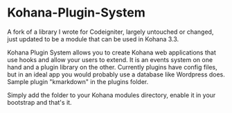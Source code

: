 Kohana-Plugin-System
====================

A fork of a library I wrote for Codeigniter, largely untouched or changed, just updated to be a module that can be used in Kohana 3.3.

Kohana Plugin System allows you to create Kohana web applications that use hooks and allow your users to extend. It is an events system on one hand and a plugin library on the other. Currently plugins have config files, but in an ideal app you would probably use a database like Wordpress does.  Sample plugin "kmarkdown" in the plugins folder.

Simply add the folder to your Kohana modules directory, enable it in your bootstrap and that's it.
